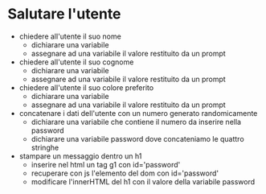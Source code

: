 # Salutare l'utente

- chiedere all'utente il suo nome
    - dichiarare una variabile
    - assegnare ad una variabile il valore restituito da un prompt
- chiedere all'utente il suo cognome
    - dichiarare una variabile
    - assegnare ad una variabile il valore restituito da un prompt
- chiedere all'utente il suo colore preferito
    - dichiarare una variabile
    - assegnare ad una variabile il valore restituito da un prompt
- concatenare i dati dell'utente con un numero generato randomicamente
    - dichiarare una variabile che contiene il numero da inserire nella password
    - dichiarare una variabile password dove concateniamo le quattro stringhe
- stampare un messaggio dentro un h1
    - inserire nel html un tag g1 con id='password'
    - recuperare con js l'elemento del dom con id='password'
    - modificare l'innerHTML del h1 con il valore della variabile password